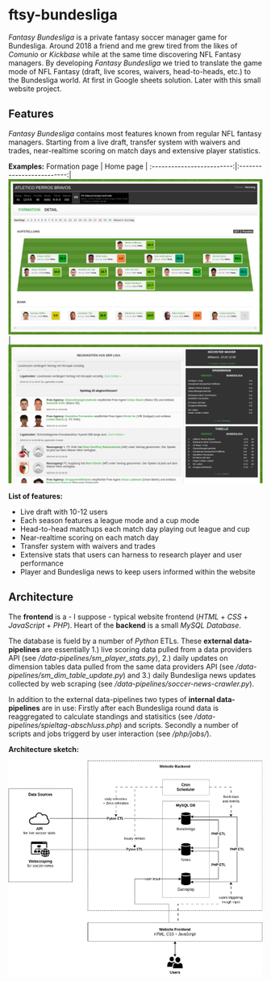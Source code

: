 # ftsy-bundesliga

*Fantasy Bundesliga* is a private fantasy soccer manager game for Bundesliga. Around 2018 a friend and me grew tired from the likes of *Comunio* or 
*Kickbase* while at the same time discovering NFL Fantasy managers. By developing *Fantasy Bundesliga* we tried to translate the game mode of NFL Fantasy (draft, live scores, waivers, head-to-heads, etc.) to the Bundesliga world. At first in Google sheets solution. Later with this small website project.

## Features

*Fantasy Bundesliga* contains most features known from regular NFL fantasy managers. Starting from a live draft, transfer system with waivers and trades, near-realtime scoring on match days and extensive player statistics.

**Examples:**
Formation page           |  Home page         |
:-------------------------:|:-------------------------:|
![](/documentation/ftsy-buli-screenshot-aufstellung.png)  |  ![](/documentation/ftsy-buli-screenshot-home.png)

**List of features:**
* Live draft with 10-12 users
* Each season features a league mode and a cup mode
* Head-to-head matchups each match day playing out league and cup
* Near-realtime scoring on each match day
* Transfer system with waivers and trades
* Extensive stats that users can harness to research player and user performance
* Player and Bundesliga news to keep users informed within the website

## Architecture

The **frontend** is a - I suppose - typical website frontend (*HTML* + *CSS* + *JavaScript* + *PHP*). Heart of the **backend** is a small *MySQL Database*. 

The database is fueld by a number of *Python* ETLs. These **external data-pipelines** are essentially 1.) live scoring data pulled from a data providers API (see */data-pipelines/sm_player_stats.py*), 2.) daily updates on dimension tables data pulled from the same data providers API (see */data-pipelines/sm_dim_table_update.py*) and 3.) daily Bundesliga news updates collected by web scraping (see */data-pipelines/soccer-news-crawler.py*). 

In addition to the external data-pipelines two types of **internal data-pipelines** are in use: Firstly after each Bundesliga round data is reaggregated to calculate standings and statisitics (see */data-pipelines/spieltag-abschluss.php*) and scripts. Secondly a number of scripts and jobs triggerd by user interaction (see */php/jobs/*).

**Architecture sketch:**

![](/documentation/ftsy-buli-architecture-sketch.png)
